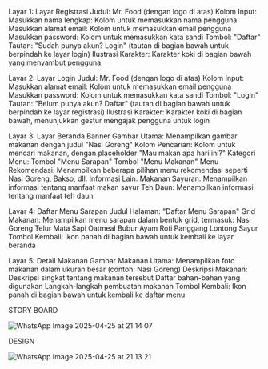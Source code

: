Layar 1: Layar Registrasi
Judul: Mr. Food (dengan logo di atas)
Kolom Input:
Masukkan nama lengkap: Kolom untuk memasukkan nama pengguna
Masukkan alamat email: Kolom untuk memasukkan email pengguna
Masukkan password: Kolom untuk memasukkan kata sandi
Tombol: "Daftar"
Tautan: "Sudah punya akun? Login" (tautan di bagian bawah untuk berpindah ke layar login)
Ilustrasi Karakter: Karakter koki di bagian bawah yang menyambut pengguna

Layar 2: Layar Login
Judul: Mr. Food (dengan logo di atas)
Kolom Input:
Masukkan alamat email: Kolom untuk memasukkan email pengguna
Masukkan password: Kolom untuk memasukkan kata sandi
Tombol: "Login"
Tautan: "Belum punya akun? Daftar" (tautan di bagian bawah untuk berpindah ke layar registrasi)
Ilustrasi Karakter: Karakter koki di bagian bawah, menunjukkan gestur mengajak pengguna untuk login

Layar 3: Layar Beranda
Banner Gambar Utama: Menampilkan gambar makanan dengan judul "Nasi Goreng"
Kolom Pencarian: Kolom untuk mencari makanan, dengan placeholder "Mau makan apa hari ini?"
Kategori Menu:
Tombol "Menu Sarapan"
Tombol "Menu Makanan"
Menu Rekomendasi: Menampilkan beberapa pilihan menu rekomendasi seperti Nasi Goreng, Bakso, dll.
Informasi Lain:
Makanan Sayuran: Menampilkan informasi tentang manfaat makan sayur
Teh Daun: Menampilkan informasi tentang manfaat teh daun

Layar 4: Daftar Menu Sarapan
Judul Halaman: "Daftar Menu Sarapan"
Grid Makanan: Menampilkan menu sarapan dalam bentuk grid, termasuk:
Nasi Goreng
Telur Mata Sapi
Oatmeal
Bubur Ayam
Roti Panggang
Lontong Sayur
Tombol Kembali: Ikon panah di bagian bawah untuk kembali ke layar beranda

Layar 5: Detail Makanan
Gambar Makanan Utama: Menampilkan foto makanan dalam ukuran besar (contoh: Nasi Goreng)
Deskripsi Makanan:
Deskripsi singkat tentang makanan tersebut
Daftar bahan-bahan yang digunakan
Langkah-langkah pembuatan makanan
Tombol Kembali: Ikon panah di bagian bawah untuk kembali ke daftar menu

STORY BOARD

![WhatsApp Image 2025-04-25 at 21 14 07](https://github.com/user-attachments/assets/d99ca973-4f58-48fa-9c3b-b3b438d1c938)

DESIGN

![WhatsApp Image 2025-04-25 at 21 13 21](https://github.com/user-attachments/assets/a56d6139-3901-4a0a-92f4-c752af280549)




